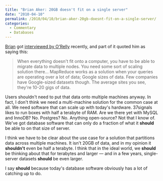 ```yaml
---
title: "Brian Aker: 20GB doesn't fit on a single server"
date: "2010-04-10"
permalink: /2010/04/10/brian-aker-20gb-doesnt-fit-on-a-single-server/
categories:
  - Commentary
  - Databases
---
```

[Brian][1] got [interviewed by O'Relly][2] recently, and part of it quoted him as saying this:

> When everything doesn't fit onto a computer, you have to be able to migrate data to multiple nodes. You need some sort of scaling solution there&#8230; MapReduce works as a solution when your queries are operating over a lot of data; Google sizes of data. Few companies have Google-sized datasets though. The average sites you see, they're 10-20 gigs of data.

Users shouldn't need to put that data onto multiple machines anyway. In fact, I don't think we need a multi-machine solution for the common case at all. We need software that can scale up with today's hardware. 37signals likes to run boxes with half a terabyte of RAM. Are we there yet with MySQL and InnoDB? No. Postgres? No. Anything open-source? Not that I know of. We've got database software that can only do a fraction of what it **should** be able to on that size of server.

I think we have to be clear about the use case for a solution that partitions data across multiple machines. It isn't 20GB of data, and in my opinion it **shouldn't** even be half a terabyte. I think that in the ideal world, we **should** be thinking about that for terabytes and larger &#8212; and in a few years, single-server datasets **should** be even larger.

I say **should** because today's database software obviously has a lot of catching up to do.

 [1]: http://tangent.org/
 [2]: http://radar.oreilly.com/2010/04/a-mysql-update-from-brian-aker.html
